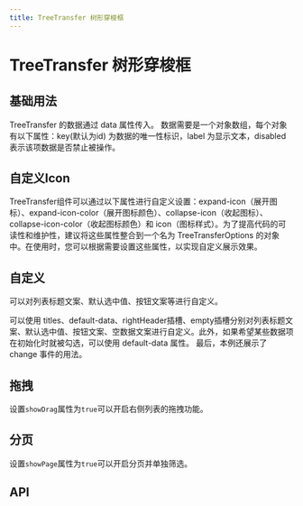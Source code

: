```yaml
---
title: TreeTransfer 树形穿梭框
---
```


# TreeTransfer 树形穿梭框

## 基础用法

TreeTransfer 的数据通过 data 属性传入。 数据需要是一个对象数组，每个对象有以下属性：key(默认为id) 为数据的唯一性标识，label 为显示文本，disabled 表示该项数据是否禁止被操作。

<demo path="./def" />

## 自定义Icon

TreeTransfer组件可以通过以下属性进行自定义设置：expand-icon（展开图标）、expand-icon-color（展开图标颜色）、collapse-icon（收起图标）、collapse-icon-color（收起图标颜色）和 icon（图标样式）。为了提高代码的可读性和维护性，建议将这些属性整合到一个名为 TreeTransferOptions 的对象中。在使用时，您可以根据需要设置这些属性，以实现自定义展示效果。

<demo path="./customIconTreeTransfer" />

## 自定义

可以对列表标题文案、默认选中值、按钮文案等进行自定义。

可以使用 titles、default-data、rightHeader插槽、empty插槽分别对列表标题文案、默认选中值、按钮文案、空数据文案进行自定义。此外，如果希望某些数据项在初始化时就被勾选，可以使用 default-data 属性。 最后，本例还展示了 change 事件的用法。

<demo path="./customTreeTransfer" />

## 拖拽

设置`showDrag`属性为`true`可以开启右侧列表的拖拽功能。

<demo path="./dragTreeTransfer" />

## 分页

设置`showPage`属性为`true`可以开启分页并单独筛选。

<demo path="./pageTreeTransfer" />

## API

<API src="./tree_transfer.json" lang="zh"></API>
